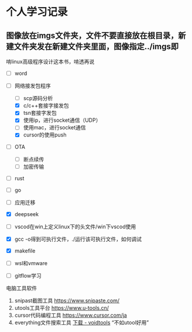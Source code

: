 # 个人学习记录

## 图像放在imgs文件夹，文件不要直接放在根目录，新建文件夹发在新建文件夹里面，图像指定../imgs即

啃linux高级程序设计这本书，啃透再说




- [ ] word
- [ ] 网络接发包程序

  - [ ] scp源码分析
  - [x] c/c++套接字接发包
  - [x] tsn套接字发包
  - [x] 使用ip，进行socket通信（UDP）
  - [ ] 使用mac，进行socket通信
  - [x] cursor的使用push
- [ ] OTA

  - [ ] 断点续传
  - [ ] 加密传输
- [ ] rust
- [ ] go
- [ ] 应用迁移
- [x] deepseek
- [ ] vscod在win上定义linux下的头文件/win下vscod使用
- [x] gcc -o得到可执行文件，./运行该可执行文件，如何调试
- [x] makefile
- [ ] wsl和vmware
- [ ] gitflow学习



电脑工具软件

1. snipast截图工具 https://www.snipaste.com/
2. utools工具平台 https://www.u-tools.cn/
3. cursor代码编程工具 https://www.cursor.com/ja
4. everything文件搜索工具 [下载 - voidtools](https://www.voidtools.com/zh-cn/downloads/) “不如utool好用”